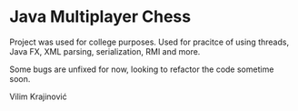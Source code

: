 # Java Multiplayer Chess

Project was used for college purposes. Used for pracitce of using threads, Java FX, XML parsing, serialization, RMI and more.

Some bugs are unfixed for now, looking to refactor the code sometime soon.

Vilim Krajinović
